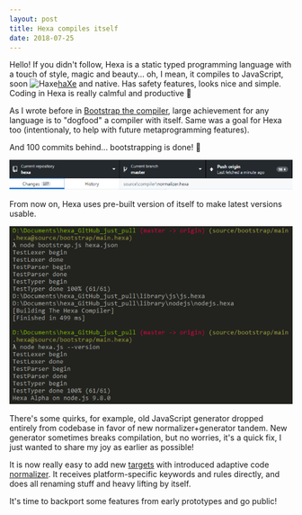 ```yaml
---
layout: post
title: Hexa compiles itself
date: 2018-07-25
---
```


Hello! If you didn't follow, Hexa is a static typed programming language with a touch of style, magic and beauty... oh, I mean, it compiles to JavaScript, soon ![Haxe](https://haxe.org/favicon.ico)[haXe](https://haxe.org) and native. Has safety features, looks nice and simple. Coding in Hexa is really calmful and productive :cake:

As I wrote before in [Bootstrap the compiler](Bootstrap-the-compiler.html), large achievement for any language is to "dogfood" a compiler with itself. Same was a goal for Hexa too (intentionaly, to help with future metaprogramming features).

And 100 commits behind... bootstrapping is done! :tada:

![Image](such_a_many_commits.png)

From now on, Hexa uses pre-built version of itself to make latest versions usable.

<p align="center">
	<img src="bootstrap.png"/>
<p/>

<p>There's some quirks, for example, old JavaScript generator dropped entirely from codebase in favor of new normalizer+generator tandem. New generator sometimes breaks compilation, but no worries, it's a quick fix, I just wanted to share my joy as earlier as possible!<p/>

<p>It is now really easy to add new <a href="https://github.com/hexalang/hexa/tree/master/source/targets">targets</a> with introduced adaptive code <a href="https://github.com/hexalang/hexa/blob/master/source/compiler/normalizer.hexa">normalizer</a>. It receives platform-specific keywords and rules directly, and does all renaming stuff and heavy lifting by itself.<p/>

<p>It's time to backport some features from early prototypes and go public!<p/>
